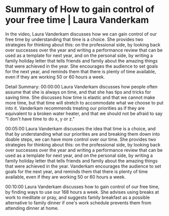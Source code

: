 # Summary of How to gain control of your free time | Laura Vanderkam

In the video, Laura Vanderkam discusses how we can gain control of our free time by understanding that time is a choice. She provides two strategies for thinking about this: on the professional side, by looking back over successes over the year and writing a performance review that can be used as a template for next year, and on the personal side, by writing a family holiday letter that tells friends and family about the amazing things that were achieved in the year. She encourages the audience to set goals for the next year, and reminds them that there is plenty of time available, even if they are working 50 or 60 hours a week.

Detail Summary: 
00:00:00
Laura Vanderkam discusses how people often assume that she is always on time, and that she has tips and tricks for saving time. She discusses how time is elastic and that we cannot make more time, but that time will stretch to accommodate what we choose to put into it. Vanderkam recommends treating our priorities as if they are equivalent to a broken water heater, and that we should not be afraid to say "I don't have time to do x, y or z."

00:05:00
Laura Vanderkam discusses the idea that time is a choice, and that by understanding what our priorities are and breaking them down into doable steps, we can have more control over our time. She provides two strategies for thinking about this: on the professional side, by looking back over successes over the year and writing a performance review that can be used as a template for next year, and on the personal side, by writing a family holiday letter that tells friends and family about the amazing things that were achieved in the year. Vanderkam encourages the audience to set goals for the next year, and reminds them that there is plenty of time available, even if they are working 50 or 60 hours a week.

00:10:00
Laura Vanderkam discusses how to gain control of our free time, by finding ways to use our 168 hours a week. She advises using breaks at work to meditate or pray, and suggests family breakfast as a possible alternative to family dinner if one's work schedule prevents them from attending dinner at home.

